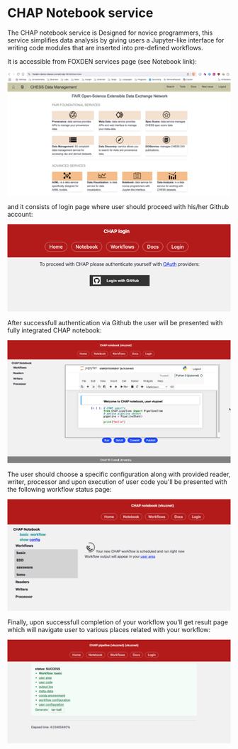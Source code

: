 # CHAP Notebook service
The CHAP notebook service is Designed for novice programmers, this service
simplifies data analysis by giving users a Jupyter-like interface for writing
code modules that are inserted into pre-defined workflows.

It is accessible from FOXDEN services page (see Notebook link):

![FOXDEN Services](images/foxden_services_page.png)

and it consists of login page where user should proceed with his/her Github
account:

![CHAP login](images/chap_login.png)

After successfull authentication via Github the user will be presented with
fully integrated CHAP notebook:

![CHAP notebook](images/chap_notebook.png)

The user should choose a specific configuration along with provided
reader, writer, processor and upon execution of user code you'll be presented
with the following workflow status page:

![CHAP config pipeline](images/chap_config_pipeline.png)

Finally, upon successfull completion of your workflow you'll get result page
which will navigate user to various places related with your workflow:

![CHAP pipeline success](images/chap_pipeline_success.png)

